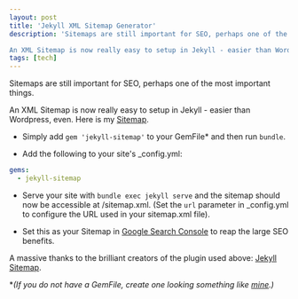 ```yaml
---
layout: post
title: 'Jekyll XML Sitemap Generator'
description: 'Sitemaps are still important for SEO, perhaps one of the most important things.

An XML Sitemap is now really easy to setup in Jekyll - easier than Wordpress, even.'
tags: [tech]
---
```


Sitemaps are still important for SEO, perhaps one of the most important things.

An XML Sitemap is now really easy to setup in Jekyll - easier than Wordpress, even. Here is my [Sitemap](/sitemap.xml).

* Simply add `gem 'jekyll-sitemap'` to your GemFile* and then run `bundle`.

* Add the following to your site's _config.yml:

```yaml
gems:
  - jekyll-sitemap
```

* Serve your site with `bundle exec jekyll serve` and the sitemap should now be accessible at /sitemap.xml. (Set the `url` parameter in _config.yml to configure the URL used in your sitemap.xml file).

* Set this as your Sitemap in [Google Search Console](https://www.google.com/webmasters/) to reap the large SEO benefits.

A massive thanks to the brilliant creators of the plugin used above: [Jekyll Sitemap](https://github.com/jekyll/jekyll-sitemap).


**(If you do not have a GemFile, create one looking something like [mine](https://github.com/samdoidge/samdoidge.com/blob/master/GemFile).)*
